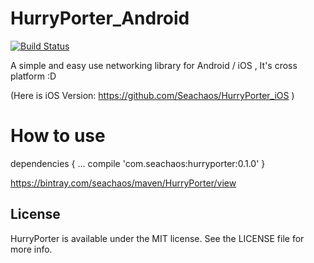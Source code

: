 # HurryPorter_Android

[![Build Status](https://travis-ci.org/Seachaos/HurryPorter_Android.svg?branch=master)](https://travis-ci.org/Seachaos/HurryPorter_Android)

A simple and easy use networking library for Android / iOS , It's cross platform :D

(Here is iOS Version: https://github.com/Seachaos/HurryPorter_iOS )


# How to use

  dependencies {
    ...
    compile 'com.seachaos:hurryporter:0.1.0'
  }


https://bintray.com/seachaos/maven/HurryPorter/view

## License

HurryPorter is available under the MIT license. See the LICENSE file for more info.

